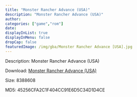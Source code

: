 ```yaml
---
title: "Monster Rancher Advance (USA)"
description: "Monster Rancher Advance (USA)"
author: 
categories: ["game","rom"]
date: 
displayInList: true
displayInMenu: false
dropCap: false
featuredImage: /img/gba/Monster Rancher Advance [USA].jpg
---
```


Description: Monster Rancher Advance (USA)

Download: <a style="text-decoration:underline;" href="https://mega.nz/#!vbYUTCyZ!z0rnn91OmieK30QDvHcuZfQj_H4GQ7k6Y3Qj1LJV1Mw" target = "_blank" rel = "nofollow" > Monster Rancher Advance (USA)</a>

Size: 8388608

MD5: 45256CFA2C1F404CC91E6D5C34D1D4CE


